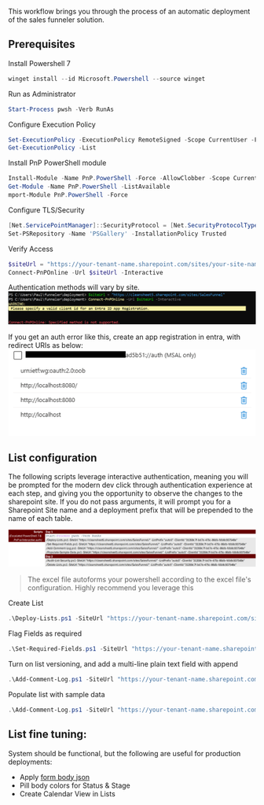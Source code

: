 This workflow brings you through the process of an automatic deployment of the sales funneler solution.


## Prerequisites

Install Powershell 7
```powershell
winget install --id Microsoft.Powershell --source winget
```

Run as Administrator
```powershell
Start-Process pwsh -Verb RunAs
```

Configure Execution Policy
```powershell
Set-ExecutionPolicy -ExecutionPolicy RemoteSigned -Scope CurrentUser -Force
Get-ExecutionPolicy -List
```

Install PnP PowerShell module
```powershell
Install-Module -Name PnP.PowerShell -Force -AllowClobber -Scope CurrentUser
Get-Module -Name PnP.PowerShell -ListAvailable
mport-Module PnP.PowerShell -Force
```

Configure TLS/Security
```powershell
[Net.ServicePointManager]::SecurityProtocol = [Net.SecurityProtocolType]::Tls12
Set-PSRepository -Name 'PSGallery' -InstallationPolicy Trusted
```

Verify Access
```powershell
$siteUrl = "https://your-tenant-name.sharepoint.com/sites/your-site-name"
Connect-PnPOnline -Url $siteUrl -Interactive
```

Authentication methods will vary by site.  
![Auth Error](./images/autherror.png)

If you get an auth error like this, create an app registration in entra, with redirect URIs as below:
![Redirect](./images/redirect.png)

## List configuration

The following scripts leverage interactive authentication, meaning you will be prompted for the modern dev click through authentication experience at each step, and giving you the opportunity to observe the changes to the sharepoint site.  If you do not pass arguments, it will prompt you for a Sharepoint Site name and a deployment prefix that will be prepended to the name of each table. 

![deploy scripts](./images/deployScripts.png)
> The excel file autoforms your powershell according to the excel file's configuration.  Highly recommend you leverage this

Create List
```powershell
.\Deploy-Lists.ps1 -SiteUrl "https://your-tenant-name.sharepoint.com/sites/your-site-name/" -ListPrefix "yourPrefix" 
```

Flag Fields as required
```powershell
.\Set-Required-Fields.ps1 -SiteUrl "https://your-tenant-name.sharepoint.com/sites/your-site-name/" -ListPrefix "yourPrefix" 
```

Turn on list versioning, and add a multi-line plain text field with append
```powershell
.\Add-Comment-Log.ps1 -SiteUrl "https://your-tenant-name.sharepoint.com/sites/your-site-name/" -ListPrefix "yourPrefix" 
```

Populate list with sample data
```powershell
.\Add-Comment-Log.ps1 -SiteUrl "https://your-tenant-name.sharepoint.com/sites/your-site-name/" -ListPrefix "yourPrefix" 
```
## List fine tuning:

System should be functional, but the following are useful for production deployments:
* Apply [form body json](./form-body-json.md)
* Pill body colors for Status & Stage
* Create Calendar View in Lists

